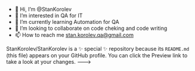 - 👋 Hi, I’m @StanKorolev
- 👀 I’m interested in QA for IT
- 🌱 I’m currently learning Automation for QA
- 💞️ I’m looking to collaborate on code cheking and code writing
- 📫 How to reach me stan.korolev.qa@gmail.com


StanKorolev/StanKorolev is a ✨ special ✨ repository because its `README.md` (this file) appears on your GitHub profile.
You can click the Preview link to take a look at your changes.
--->
